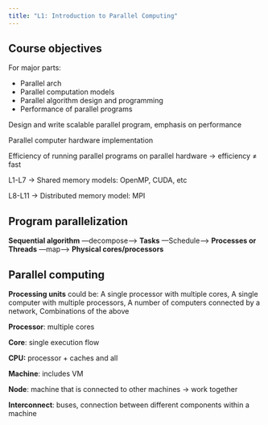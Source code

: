 ```yaml
---
title: "L1: Introduction to Parallel Computing"
---
```


## Course objectives

For major parts:

- Parallel arch
- Parallel computation models
- Parallel algorithm design and programming
- Performance of parallel programs

Design and write scalable parallel program, emphasis on performance

Parallel computer hardware implementation

Efficiency of running parallel programs on parallel hardware → efficiency ≠ fast

L1-L7 → Shared memory models: OpenMP, CUDA, etc

L8-L11 → Distributed memory model: MPI

## Program parallelization

**Sequential algorithm** —decompose—> **Tasks** —Schedule—> **Processes or Threads** —map—> **Physical cores/processors**

## Parallel computing

**Processing units** could be: A single processor with multiple cores, A single computer with multiple processors, A number of computers connected by a network, Combinations of the above

**Processor**: multiple cores

**Core**: single execution flow

**CPU:** processor + caches and all

**Machine**: includes VM

**Node**: machine that is connected to other machines → work together

**Interconnect**: buses, connection between different components within a machine
